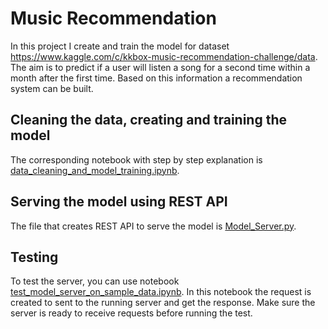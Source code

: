 # Music Recommendation

In this project I create and train the model for dataset https://www.kaggle.com/c/kkbox-music-recommendation-challenge/data. The aim is to predict if a user will listen a song for a second time within a month after the first time. Based on this information a recommendation system can be built.

## Cleaning the data, creating and training the model

The corresponding notebook with step by step explanation is [data_cleaning_and_model_training.ipynb](data_cleaning_and_model_training.ipynb).

## Serving the model using REST API

The file that creates REST API to serve the model is [Model_Server.py](Model_Server.py).

## Testing

To test the server, you can use notebook [test_model_server_on_sample_data.ipynb](test_model_server_on_sample_data.ipynb). In this notebook the request is created to sent to the running server and get the response. Make sure the server is ready to receive requests before running the test.
